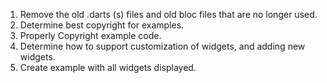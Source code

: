 1. Remove the old .darts (s) files and old bloc files that are no longer used.
1. Determine best copyright for examples.
1. Properly Copyright example code.
1. Determine how to support customization of widgets, and adding new widgets.
1. Create example with all widgets displayed.